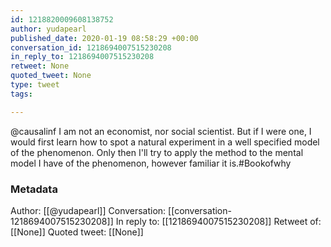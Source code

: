 ```yaml
---
id: 1218820009608138752
author: yudapearl
published_date: 2020-01-19 08:58:29 +00:00
conversation_id: 1218694007515230208
in_reply_to: 1218694007515230208
retweet: None
quoted_tweet: None
type: tweet
tags:

---
```


@causalinf I am not an economist, nor social scientist. But if I were one, I would first learn how to spot a natural experiment in a well specified model of the phenomenon. Only then I'll try to apply the method to the mental model I have of the phenomenon, however familiar it is.#Bookofwhy

### Metadata

Author: [[@yudapearl]]
Conversation: [[conversation-1218694007515230208]]
In reply to: [[1218694007515230208]]
Retweet of: [[None]]
Quoted tweet: [[None]]
